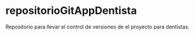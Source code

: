 # repositorioGitAppDentista
Repositorio para llevar el control de versiones de el proyecto para dentistas.
